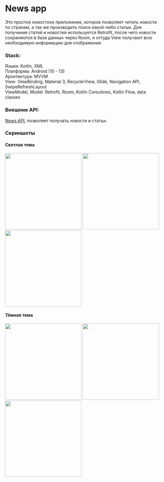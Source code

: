 # News app
Это простое новостное приложение, которое позволяет читать новости по странам, а так же производить поиск какой-либо статьи. Для получения статей и новостей используется Retrofit, после чего новости сохраняются в базе данных через Room, и оттуда View получают всю необходимую информацию для отображения.

### Stack:
Языки: Kotlin, XML  
Платформа: Android (10 - 13)   
Архитектура: MVVM  
View: ViewBinding, Material 3, RecyclerView, Glide, Navigation API, SwipeRefreshLayout  
ViewModel, Model: Retrofit, Room, Kotlin Coroutines, Kotlin Flow, data classes  

### Внешние API:
<a href="https://newsapi.org/">News API</a>, позволяет получать новости и статьи.

### Скриншоты

#### Светлая тема
<p align="left">
  <img src="https://user-images.githubusercontent.com/71511704/232629315-bcf2ac82-e6ce-42b9-9ae9-f21336ea24b2.png" width="250" />
  <img src="https://user-images.githubusercontent.com/71511704/232629309-0a61e288-7397-4bbc-a741-fd1d894b87b4.png" width="250" />
  <img src="https://user-images.githubusercontent.com/71511704/232629277-7d7988c6-71ec-4abc-88f8-68c04f63802a.png" width="250" />
</p>

#### Тёмная тема
<p align="left">
  <img src="https://user-images.githubusercontent.com/71511704/232630092-95d76349-fdab-43b4-a034-ccee6cdfa121.png" width="250" />
  <img src="https://user-images.githubusercontent.com/71511704/232630073-f60e4e8d-47f0-4605-95b8-4d3f4fae57bd.png" width="250" />
  <img src="https://user-images.githubusercontent.com/71511704/232630085-4a274698-bf6f-44a2-96d0-0ca68232e23b.png" width="250" />
</p>
